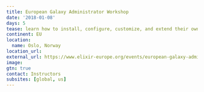 ```yaml
---
title: European Galaxy Administrator Workshop
date: '2018-01-08'
days: 5
tease: learn how to install, configure, customize, and extend their own Galaxy servers.
continent: EU
location:
  name: Oslo, Norway
location_url: 
external_url: https://www.elixir-europe.org/events/european-galaxy-administrator-workshop
image:
gtn: true
contact: Instructors
subsites: [global, us]
---
```



